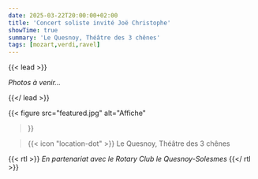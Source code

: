 ```yaml
---
date: 2025-03-22T20:00:00+02:00
title: 'Concert soliste invité Joë Christophe'
showTime: true
summary: 'Le Quesnoy, Théâtre des 3 chênes'
tags: [mozart,verdi,ravel]
---
```


{{< lead >}}

*Photos à venir...*

{{</ lead >}}

{{< figure
    src="featured.jpg"
    alt="Affiche"
>}}

> {{< icon "location-dot" >}} Le Quesnoy, Théâtre des 3 chênes

{{< rtl >}}
*En partenariat avec le Rotary Club le Quesnoy-Solesmes*
{{</ rtl >}}

